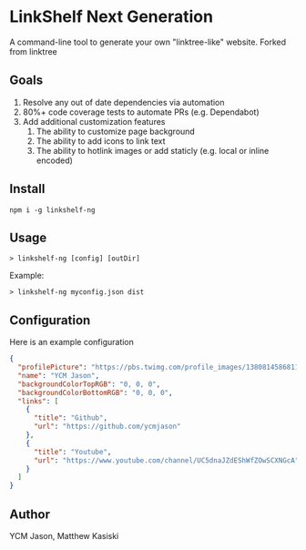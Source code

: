 # LinkShelf Next Generation

A command-line tool to generate your own "linktree-like" website. Forked from linktree

## Goals
1. Resolve any out of date dependencies via automation
2. 80%+ code coverage tests to automate PRs (e.g. Dependabot)
3. Add additional customization features
   1. The ability to customize page background
   2. The ability to add icons to link text
   3. The ability to hotlink images or add staticly (e.g. local or inline encoded)


## Install

```
npm i -g linkshelf-ng
```

## Usage

```
> linkshelf-ng [config] [outDir]
```

Example:

```
> linkshelf-ng myconfig.json dist
```

## Configuration

Here is an example configuration

```json
{
  "profilePicture": "https://pbs.twimg.com/profile_images/1380814586811711492/INwiwIpB_400x400.jpg",
  "name": "YCM Jason",
  "backgroundColorTopRGB": "0, 0, 0",
  "backgroundColorBottomRGB": "0, 0, 0",
  "links": [
    {
      "title": "Github",
      "url": "https://github.com/ycmjason"
    },
    {
      "title": "Youtube",
      "url": "https://www.youtube.com/channel/UC5dnaJZdEShWfZOwSCXNGcA"
    }
  ]
}
```

## Author

YCM Jason, Matthew Kasiski
